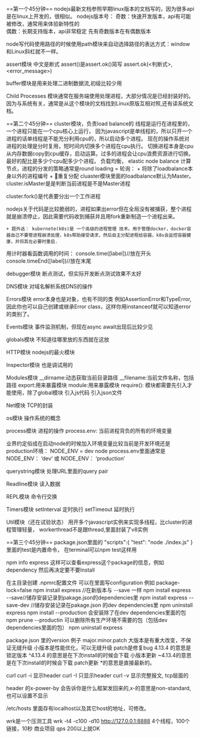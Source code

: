 ==第一个45分钟==
nodejs最新文档参照早期linux版本的文档写的，因为很多api是在linux上开发的，很相似。
nodejs版本号：
奇数：快速开发版本，api有可能被修改，通常用来体验新特性的  
偶数：长期支持版本，api非常稳定
先有奇数版本在有偶数版本

node写代码使用路径的时候使用path模块来自动选择路径的表达方式：window和Linux斜杠就不一样。

assert模块
中文是断式
assert()是assert.ok()简写
assert.ok(<判断式>,<error_message>)

buffer模块是用来处理二进制数据流,初级比较少用

Child Processes 模块通常在服务端使用处理进程，大部分情况是已经封装好的。因为与系统有关，通常是从这个模块的文档找到Linux原版互相对照,还有读系统文档。

==第二个45分钟==
cluster模块，负责load balance的
线程是运行在进程里的，
一个进程只能在一个cpu核心上运行，
因为javascript是单线程的，所以只开一个进程的话单线程是不能充分利用cpu的，所以启动多个进程。
现在的操作系统对进程的处理是分时复用，短时间内切换多个进程在cpu执行。
切换进程本身是cpu从内存数据copy到cpu缓存，启动运算。过多的进程会让cpu浪费资源进行切换。最好的配比是多少个cpu配多少个进程。
负载均衡， elastic node balance
计算节点，进程的分发的策略通常是round loading = 轮询：
    + 将除了loadbalance本身以外的进程编号
    + 重复分配
cluaster模块里面的loadbalance默认为Master。
cluster.isMaster是是判断当前进程是不是Master进程

cluster.fork()是代表要分出一个工作进程

nodejs关于代码是比较脆弱的，进程如果出error但在全局没有被捕获，整个进程就是崩溃停止，因此需要代码收到捕获并且用fork重新制造一个进程出来。

    + 题外话： kubernete(k8s)是 一个高级的进程管理 技术。用于管理docker，docker容器自己不要管进程崩溃处理，k8s帮助接受请求，然后自主分配进程给容器，k8s会监控容器健康，并将其在必要时重启.

用计时器看函数调用的时间：
console.time([label])//放在开头
console.timeEnd([label])//放在末尾

debugger模块
断点测试，但实际开发断点测试效果不太好

DNS模块
对域名解析系统DNS的操作

Errors模块
error本身也是对象，也有不同的类 例如AssertionError和TypeError,因此你也可以自己创建或继承Error class，这样你用instanceof就可以知道error的类别了。

Events模块
事件监测机制，但现在async await出现后比较少见

globals模块
不知道往哪里放的东西就在这放

HTTP模块
nodejs的最火模块

Inspector模块
也是调试用的

Modules模块
__dirname:动态获取当前目录路径
__filename:当前文件名称，包括路径
export:用来暴露模块
module:用来暴露模块
require(): 
    模块都需要先引入才能使用，除了global模块
    引入js代码
    引入json文件

Net模块
TCP的封装

os模块
操作系统的概念

process模块
进程的操作
process.env: 当前进程背负的所有的环境变量

业界约定俗成在启动node的时候加入环境变量比较当前是开发环境还是production环境： NODE_ENV = dev node
process.env里面通常是
NODE_ENV： ‘dev’ 
或
NODE_ENV： ‘production’

querystring模块
处理URL里面的query pair

Readline模块
读入数据

REPL模块
命令行交换

Timers模块
setInterval 定时执行
setTimeout 延时执行

Util模块（还在试验状态）
用开多个javascript实例来实现多线程，比cluster的进程管理轻量，
workerthread不是跟thread,里面封装了v8实例

==第三个45分钟==
package.json里面的
"scripts":{
    "test": "node ./index.js"
}
里面的test是内置命令， 在terminal可以npm test这样用 

npm info express 这样可以查看express这个package的信息，例如dependency
然后再决定要不要Install

在主目录创建 .npmrc配置文件 可以在里面写configuration
例如 package-lock=false
npm install express //在新版本与 --save 一样
npm install express --save//储存安装记录到pakage.json的dependencies里
npm install express --save-dev //储存安装记录在pakage.json 的dev dependencies里
npm uninstall express
npm install --production 会安装除了在dev dependencies里面的包 
npm prune --productin 可以删除所有生产环境不需要的包（包括dev dependencies里面的包）
npm uninstall express

package.json 里的version 例子 
 major.minor.patch
 大版本是有重大改变，不保证无缝升级
 小版本是性能优化，可以无缝升级
 patch是修复bug
4.13.4
 的意思是锁定版本
^4.13.4
 的意思是在下次install的时候会下载 小版本更新
~4.13.4的意思是在下次install的时候会下载 patch更新 
 *的意思是直接最新的。

curl 
curl -i 显示header
curl -I 只显示header
curl -v 显示完整报文, tcp层面的

header 的x-power-by 会告诉你是什么框架发回来的,x-的意思是non-standard,也可以设置不显示

/etc/hosts 里面存有localhost以及其它host的地址，可修改。

wrk是一个压测工具
wrk -t4 -c100 -d10 http://127.0.0.1:8888
4个线程，100个链接，10秒
商业项目 qps 200以上就OK